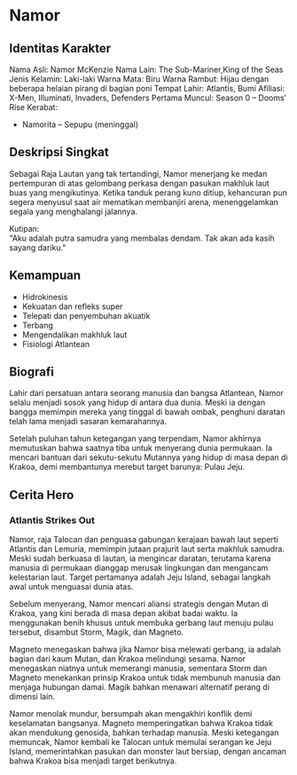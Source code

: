 # Namor

## Identitas Karakter

Nama Asli: Namor McKenzie
Nama Lain: The Sub-Mariner,King of the Seas
Jenis Kelamin: Laki-laki
Warna Mata: Biru
Warna Rambut: Hijau dengan beberapa helaian pirang di bagian poni
Tempat Lahir: Atlantis, Bumi
Afiliasi: X-Men, Illuminati, Invaders, Defenders
Pertama Muncul: Season 0 – Dooms’ Rise
Kerabat:
- Namorita – Sepupu (meninggal)


## Deskripsi Singkat

Sebagai Raja Lautan yang tak tertandingi, Namor menerjang ke medan pertempuran di atas gelombang perkasa dengan pasukan makhluk laut buas yang mengikutinya. Ketika tanduk perang kuno ditiup, kehancuran pun segera menyusul saat air mematikan membanjiri arena, menenggelamkan segala yang menghalangi jalannya.

Kutipan:  
"Aku adalah putra samudra yang membalas dendam. Tak akan ada kasih sayang dariku."

## Kemampuan

- Hidrokinesis
- Kekuatan dan refleks super
- Telepati dan penyembuhan akuatik
- Terbang
- Mengendalikan makhluk laut
- Fisiologi Atlantean

## Biografi

Lahir dari persatuan antara seorang manusia dan bangsa Atlantean, Namor selalu menjadi sosok yang hidup di antara dua dunia. Meski ia dengan bangga memimpin mereka yang tinggal di bawah ombak, penghuni daratan telah lama menjadi sasaran kemarahannya.

Setelah puluhan tahun ketegangan yang terpendam, Namor akhirnya memutuskan bahwa saatnya tiba untuk menyerang dunia permukaan. Ia mencari bantuan dari sekutu-sekutu Mutannya yang hidup di masa depan di Krakoa, demi membantunya merebut target barunya: Pulau Jeju.

## Cerita Hero

### Atlantis Strikes Out
Namor, raja Talocan dan penguasa gabungan kerajaan bawah laut seperti Atlantis dan Lemuria, memimpin jutaan prajurit laut serta makhluk samudra. Meski sudah berkuasa di lautan, ia mengincar daratan, terutama karena manusia di permukaan dianggap merusak lingkungan dan mengancam kelestarian laut. Target pertamanya adalah Jeju Island, sebagai langkah awal untuk menguasai dunia atas.

Sebelum menyerang, Namor mencari aliansi strategis dengan Mutan di Krakoa, yang kini berada di masa depan akibat badai waktu. Ia menggunakan benih khusus untuk membuka gerbang laut menuju pulau tersebut, disambut Storm, Magik, dan Magneto.

Magneto menegaskan bahwa jika Namor bisa melewati gerbang, ia adalah bagian dari kaum Mutan, dan Krakoa melindungi sesama. Namor menegaskan niatnya untuk memerangi manusia, sementara Storm dan Magneto menekankan prinsip Krakoa untuk tidak membunuh manusia dan menjaga hubungan damai. Magik bahkan menawari alternatif perang di dimensi lain.

Namor menolak mundur, bersumpah akan mengakhiri konflik demi keselamatan bangsanya. Magneto memperingatkan bahwa Krakoa tidak akan mendukung genosida, bahkan terhadap manusia. Meski ketegangan memuncak, Namor kembali ke Talocan untuk memulai serangan ke Jeju Island, memerintahkan pasukan dan monster laut bersiap, dengan ancaman bahwa Krakoa bisa menjadi target berikutnya.